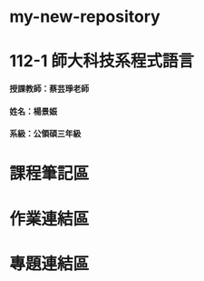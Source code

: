 # my-new-repository
# 112-1 師大科技系程式語言
#### 授課教師：蔡芸琤老師
#### 姓名：楊景娠
#### 系級：公領碩三年級
# 課程筆記區
# 作業連結區
# 專題連結區
